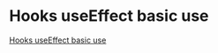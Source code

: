 # Hooks useEffect basic use
[Hooks useEffect basic use](https://aiwithcloud.com/2022/09/15/hooks_useeffect_basic_use/)